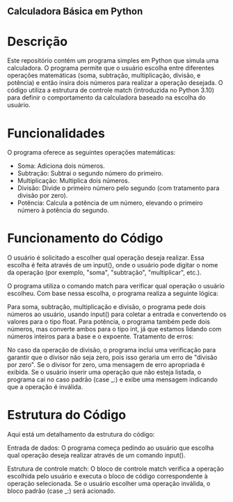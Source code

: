 ## Calculadora Básica em Python
# Descrição
Este repositório contém um programa simples em Python que simula uma calculadora. O programa permite que o usuário escolha entre diferentes operações matemáticas (soma, subtração, multiplicação, divisão, e potência) e então insira dois números para realizar a operação desejada. O código utiliza a estrutura de controle match (introduzida no Python 3.10) para definir o comportamento da calculadora baseado na escolha do usuário.

# Funcionalidades
O programa oferece as seguintes operações matemáticas:

* Soma: Adiciona dois números.
* Subtração: Subtrai o segundo número do primeiro.
* Multiplicação: Multiplica dois números.
* Divisão: Divide o primeiro número pelo segundo (com tratamento para divisão por zero).
* Potência: Calcula a potência de um número, elevando o primeiro número à potência do segundo.
  
# Funcionamento do Código
O usuário é solicitado a escolher qual operação deseja realizar. Essa escolha é feita através de um input(), onde o usuário pode digitar o nome da operação (por exemplo, "soma", "subtração", "multiplicar", etc.).

O programa utiliza o comando match para verificar qual operação o usuário escolheu. Com base nessa escolha, o programa realiza a seguinte lógica:

Para soma, subtração, multiplicação e divisão, o programa pede dois números ao usuário, usando input() para coletar a entrada e convertendo os valores para o tipo float.
Para potência, o programa também pede dois números, mas converte ambos para o tipo int, já que estamos lidando com números inteiros para a base e o expoente.
Tratamento de erros:

No caso da operação de divisão, o programa inclui uma verificação para garantir que o divisor não seja zero, pois isso geraria um erro de "divisão por zero". Se o divisor for zero, uma mensagem de erro apropriada é exibida.
Se o usuário inserir uma operação que não esteja listada, o programa cai no caso padrão (case _:) e exibe uma mensagem indicando que a operação é inválida.

# Estrutura do Código
Aqui está um detalhamento da estrutura do código:

Entrada de dados: O programa começa pedindo ao usuário que escolha qual operação deseja realizar através de um comando input().

Estrutura de controle match: O bloco de controle match verifica a operação escolhida pelo usuário e executa o bloco de código correspondente à operação selecionada. Se o usuário escolher uma operação inválida, o bloco padrão (case _:) será acionado.

